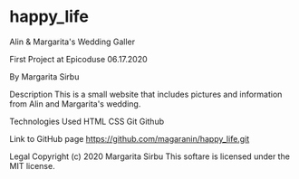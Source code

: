 # happy_life

Alin & Margarita's Wedding Galler

First Project at Epicoduse 06.17.2020

By Margarita Sirbu

Description
This is a small website that includes pictures and information from Alin and Margarita's wedding.

Technologies Used
HTML 
CSS
Git
Github

Link to GitHub page
https://github.com/magaranin/happy_life.git

Legal
Copyright (c) 2020 Margarita Sirbu
This softare is licensed under the MIT license.